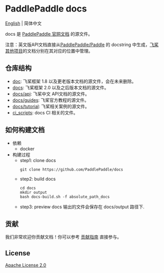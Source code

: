 # PaddlePaddle docs

[English](./README.md) | 简体中文

docs 是 [PaddlePaddle 官网文档](https://www.paddlepaddle.org.cn/documentation/docs/zh/guides/index_cn.html) 的源文件。

注意：英文版API文档直接从[PaddlePaddle/Paddle](https://github.com/PaddlePaddle/Paddle) 的 docstring 中生成，[飞桨其他项目](https://www.paddlepaddle.org.cn/overview)的文档分别在其对应的位置中管理。

## 仓库结构

- [doc](doc): 飞桨框架 1.8 以及更老版本文档的源文件，会在未来删除。
- [docs](docs): 飞桨框架 2.0 以及之后版本文档的源文件。
- [docs/api](docs/api): 飞桨中文 API文档的源文件。
- [docs/guides](docs/guides): 飞桨官方教程的源文件。
- [docs/tutorial](docs/tutorial): 飞桨相关案例的源文件。
- [ci_scripts](ci_scripts): docs CI 相关的文件。

## 如何构建文档

- 依赖
  - docker
- 构建过程
  - step1: clone docs
    ```
    git clone https://github.com/PaddlePaddle/docs
    ```
  - step2: build docs
    ```
    cd docs
    mkdir output
    bash docs-build.sh -f absolute_path_docs
    ```
  - step3: preview docs
  输出的文件会保存在 docs/output 路径下.

## 贡献

我们非常欢迎你贡献文档！你可以参考 [贡献指南](CONTRIBUTING_cn.md) 直接参与。

## License

[Apache License 2.0](LICENSE)
